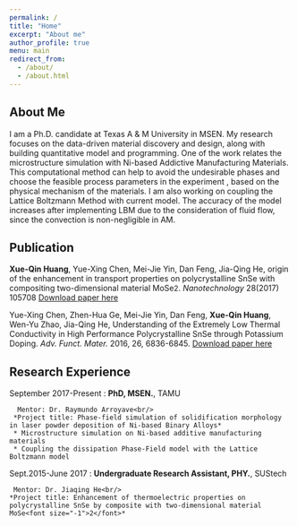 ```yaml
---
permalink: /
title: "Home"
excerpt: "About me"
author_profile: true
menu: main
redirect_from: 
  - /about/
  - /about.html
---
```


About Me
---------------
I am a Ph.D. candidate at Texas A & M University in MSEN. My research focuses on the data-driven material discovery and design, along with building quantitative model and programming. One of the work relates the microstructure simulation with Ni-based Addictive Manufacturing Materials. This computational method can help to avoid the undesirable phases and choose the feasible process parameters in the experiment , based on the physical mechanism of the materials. I am also working on coupling the Lattice Boltzmann Method with current model. The accuracy of the model increases after implementing LBM due to the consideration of fluid flow, since the convection is non-negligible in AM. 

Publication
-------------
**Xue-Qin Huang**, Yue-Xing Chen, Mei-Jie Yin, Dan Feng, Jia-Qing He, origin of the enhancement in transport properties on polycrystalline SnSe with compositing two-dimensional material MoSe<font size="-1">2</font>. *Nanotechnology* 28(2017) 105708
[Download paper here](https://iopscience.iop.org/article/10.1088/1361-6528/aa55e3) 

Yue-Xing Chen, Zhen-Hua Ge, Mei-Jie Yin, Dan Feng, **Xue-Qin Huang**, Wen-Yu Zhao, Jia-Qing He, Understanding of the Extremely Low Thermal Conductivity in High Performance Polycrystalline SnSe through Potassium Doping. *Adv. Funct. Mater.* 2016, 26, 6836-6845. 
[Download paper here](https://onlinelibrary.wiley.com/doi/full/10.1002/adfm.201602652) 

Research Experience
---------

September 2017-Present 
:    **PhD, MSEN.**, TAMU

      Mentor: Dr. Raymundo Arroyave<br/>
     *Project title: Phase-field simulation of solidification morphology in laser powder deposition of Ni-based Binary Alloys*
     * Microstructure simulation on Ni-based additive manufacturing materials
     * Coupling the dissipation Phase-Field model with the Lattice Boltzmann model

Sept.2015-June 2017
:   **Undergraduate Research Assistant, PHY.**, SUStech

     Mentor: Dr. Jiaqing He<br/>
    *Project title: Enhancement of thermoelectric properties on polycrystalline SnSe by composite with two-dimensional material MoSe<font size="-1">2</font>*


